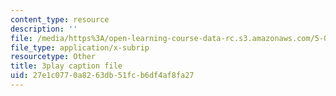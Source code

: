 ```yaml
---
content_type: resource
description: ''
file: /media/https%3A/open-learning-course-data-rc.s3.amazonaws.com/5-08j-biological-chemistry-ii-spring-2016/27e1c0770a8263db51fcb6df4af8fa27_Tl9wrTWiFQY.srt
file_type: application/x-subrip
resourcetype: Other
title: 3play caption file
uid: 27e1c077-0a82-63db-51fc-b6df4af8fa27
---
```

